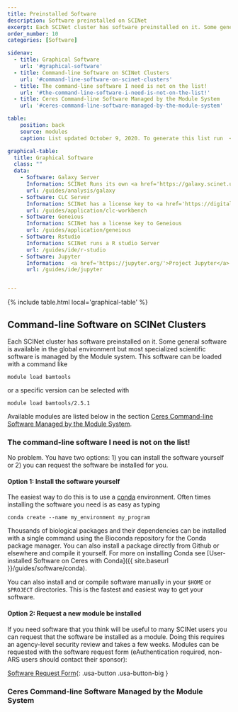 ```yaml
---
title: Preinstalled Software
description: Software preinstalled on SCINet
excerpt: Each SCINet cluster has software preinstalled on it. Some general software is available in the global environment but most specialized scientific software is managed by the Module system.<br /> <br />This guide includes information about command-line software, as well as information on graphical software such as Galaxy, CLC, Geneious, RStudio, and Juptyer.
order_number: 10
categories: [Software]

sidenav:
  - title: Graphical Software
    url: '#graphical-software'
  - title: Command-line Software on SCINet Clusters
    url: '#command-line-software-on-scinet-clusters'
  - title: The command-line software I need is not on the list!
    url: '#the-command-line-software-i-need-is-not-on-the-list!'
  - title: Ceres Command-line Software Managed by the Module System
    url: '#ceres-command-line-software-managed-by-the-module-system'

table:
    position: back
    source: modules
    caption: List updated October 9, 2020. To generate this list run  <code>module avail</code>.

graphical-table:
  title: Graphical Software
  class: ""
  data:
    - Software: Galaxy Server
      Information: SCINet Runs its own <a href='https://galaxy.scinet.usda.gov'>Galaxy Server</a>.  Galaxy is an open source, web-based platform for data intensive bioinformatic research.
      url: /guides/analysis/galaxy
    - Software: CLC Server
      Information: SCINet has a license key to <a href='https://digitalinsights.qiagen.com/products-overview/discovery-insights-portfolio/enterprise-ngs-solutions/qiagen-clc-genomics-server/'>CLC Server</a>
      url: /guides/application/clc-workbench
    - Software: Geneious
      Information: SCINet has a license key to Geneious
      url: /guides/application/geneious
    - Software: Rstudio
      Information: SCINet runs a R studio Server
      url: /guides/ide/r-studio
    - Software: Jupyter
      Information:  <a href='https://jupyter.org/'>Project Jupyter</a> notebooks and Lab can be run on Ceres
      url: /guides/ide/jupyter


---
```


{% include table.html local='graphical-table' %}


## Command-line Software on SCINet Clusters

Each SCINet cluster has software preinstalled on it. Some general software is available in the global environment but most specialized scientific software is managed by the Module system. This software can be loaded with a command like
```
module load bamtools
```
or a specific version can be selected with
```
module load bamtools/2.5.1
```
Available modules are listed below in the section [Ceres Command-line Software Managed by the Module System](#ceres-command-line-software-managed-by-the-module-system).

### The command-line software I need is not on the list!

No problem. You have two options: 1) you can install the software yourself or 2) you can request the software be installed for you.

#### Option 1: Install the software yourself

The easiest way to do this is to use a [conda](https://docs.conda.io/en/latest/) environment. Often times installing the software you need is as easy as typing
```
conda create --name my_environment my_program
```
Thousands of biological packages and their dependencies can be installed with a single command using the Bioconda repository for the Conda package manager. You can also install a package directly from Github or elsewhere and compile it yourself. For more on installing Conda see [User-installed Software on Ceres with Conda]({{ site.baseurl }}/guides/software/conda).

You can also install and or compile software manually in your  `$HOME`  or  `$PROJECT`  directories. This is the fastest and easiest way to get your software.

#### Option 2: Request a new module be installed

If you need software that you think will be useful to many SCINet users you can request that the software be installed as a module. Doing this requires an agency-level security review and takes a few weeks. Modules can be requested with the software request form (eAuthentication required, non-ARS users should contact their sponsor):

[Software Request Form](https://apps.gov.powerapps.us/play/e/a3bf43b2-009c-43c2-9c4f-bcb2d87972fb/a/5b3265ab-3a98-4405-8557-01c1342690f7){: .usa-button .usa-button-big }

### Ceres Command-line Software Managed by the Module System

